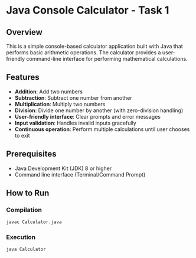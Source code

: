 # Java Console Calculator - Task 1

## Overview
This is a simple console-based calculator application built with Java that performs basic arithmetic operations. The calculator provides a user-friendly command-line interface for performing mathematical calculations.

## Features
- **Addition**: Add two numbers
- **Subtraction**: Subtract one number from another
- **Multiplication**: Multiply two numbers
- **Division**: Divide one number by another (with zero-division handling)
- **User-friendly interface**: Clear prompts and error messages
- **Input validation**: Handles invalid inputs gracefully
- **Continuous operation**: Perform multiple calculations until user chooses to exit

## Prerequisites
- Java Development Kit (JDK) 8 or higher
- Command line interface (Terminal/Command Prompt)

## How to Run

### Compilation
```bash
javac Calculator.java
```

### Execution
```bash
java Calculator
```
